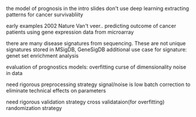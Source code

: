 the model of prognosis in the intro slides don't use deep learning
extracting patterns for cancer survivabliity

early examples 2002 Nature Van't veer.. predicting outcome of cancer patients using gene expression data
from microarray 

there are many disease signatures from sequencing. These are not unique signatures
stored in MSigDB, GeneSigDB
additional use case for signature: genet set enrichment analysis


evaluation of prognostics models:
overfitting
curse of dimensionality
noise in data

need rigorous preprocessing strategy
signal/noise is low
batch correction to eliminate technical effects on parameters

need rigorous validation strategy 
cross validataion(for overfitting)
randomization strategy





 

